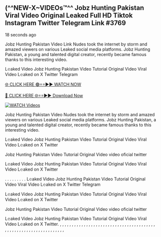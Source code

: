 ## (^^NEW-X~VIDEOs™^^ Jobz Hunting Pakistan Viral Video Original Leaked Full HD Tiktok Instagram Twitter Telegram Link #3769

18 seconds ago

Jobz Hunting Pakistan Video Link Nudes took the internet by storm and amazed viewers on various Leaked social media platforms. Jobz Hunting Pakistan, a young and talented digital creator, recently became famous thanks to this interesting video.

L𝚎aked Video Jobz Hunting Pakistan Video Tutorial Original Video Viral Video L𝚎aked on X Twitter Telegram

[🌐 CLICK HERE 🟢==►► WATCH NOW](https://dekho-ki-hoy-07-2k25.blogspot.com/2025/01/viral-on.html)

[🔴 CLICK HERE 🌐==►► Download Now](https://dekho-ki-hoy-07-2k25.blogspot.com/2025/01/viral-on.html)

[![WATCH Videos](https://i.imgur.com/dJHk4Zq.gif)](https://dekho-ki-hoy-07-2k25.blogspot.com/2025/01/viral-on.html)

Jobz Hunting Pakistan Video Nudes took the internet by storm and amazed viewers on various Leaked social media platforms. Jobz Hunting Pakistan, a young and talented digital creator, recently became famous thanks to this interesting video.

L𝚎aked Video Jobz Hunting Pakistan Video Tutorial Original Video Viral Video L𝚎aked on X Twitter

Jobz Hunting Pakistan Video Tutorial Original Video video oficial twitter

L𝚎aked Video Jobz Hunting Pakistan Video Tutorial Original Video Viral Video L𝚎aked on X Twitter

. . . . . . . . . L𝚎aked Video Jobz Hunting Pakistan Video Tutorial Original Video Viral Video L𝚎aked on X Twitter Telegram

L𝚎aked Video Jobz Hunting Pakistan Video Tutorial Original Video Viral Video L𝚎aked on X Twitter

Jobz Hunting Pakistan Video Tutorial Original Video video oficial twitter

L𝚎aked Video Jobz Hunting Pakistan Video Tutorial Original Video Viral Video L𝚎aked on X Twitter.
,
,
,
,
,
,
,
,
,
,
,
,
,
,
,
,
,
,
,
,
,
,
,
,
,
,
,
,
,
,
,
,
,
,
,
,
,
,
,
,
,
,
,
,
,
,
,
,
,
,
,
,
,
,
,
,
,
,
,
,
,
,
,
,
,